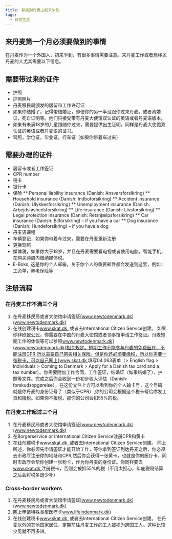 ```yaml
---
title: 移民到丹麦之初来乍到
tags:
  - 日常生活
---
```


## 来丹麦第一个月必须要做到的事情
在丹麦作为一个外国人，初来乍到，有很多事情需要注意。来丹麦工作或者想移民丹麦的人尤其需要以下信息。

## 需要带过来的证件
* 护照
* 护照照片
* 丹麦移民局颁发的居留和工作许可证
* 如果你结婚了，记得带结婚证，即便你的另一半没跟你过来丹麦。或者离婚证，死亡证明等。他们只接受带有丹麦大使馆双认证的英语或者丹麦语版本。
* 如果有未满18岁的儿童跟随你过来，需要提供出生证明。同样是丹麦大使馆双认证的英语或者丹麦语的证书。
* 驾照，学位证，毕业证，行车证（如果你带着车过来）

## 需要办理的证件
* 居留卡或者工作签证
* CPR number
* 税卡
* 银行卡
* 保险
** Personal liability insurance (Danish: Ansvarsforsikring)
** Household insurance (Danish: Indboforsikring)
** Accident insurance (Danish: Ulykkesforsikring)
** Unemployment insurance (Danish: Arbejdsløshedsforsikring)
** Life insurance (Danish: Livsforsikring)
** Legal protection insurance (Danish: Retshjælpsforsikring)
** Car insurance (Danish: Bilforsikring) – if you have a car
** Dog insurance (Danish: Hundeforsikring) – if you have a dog
* 丹麦语课程
* 车辆登记，如果你带着车过来，需要在丹麦重新注册
* 更换驾照
* 媒体税，如果你大于18岁，并且在丹麦需要看电视或者使用电脑，智能手机，在购买两周内缴纳媒体税。
* E-Boks, 这是你的个人邮箱，关于你个人的重要邮件都会发送到这里，例如：工资单，养老保险等

## 注册流程
### 在丹麦工作不满三个月
1. 在丹麦移民局或者大使馆申请签证[www.newtodenmark.dk](www.newtodenmark.dk)
2. 在线创建税卡[www.skat.dk ](www.skat.dk),或者去International Citizen Service创建。
如果你非欧盟公民，你需要在中国的丹麦大使馆或者领事馆申请工作签证。丹麦短期工作的休假等可以参照[www.newtodenmark.dk](www.newtodenmark.dk)相关规定。短期工作不能参与丹麦的免费医疗，不能注册CPR,所以需要自己购买相关保险。但是你还必须要缴税，所以你需要一张税卡，可以自己网上[www.skat.dk ](www.skat.dk)填写04.063表单（> English flag > Individuals > Coming to Denmark > Apply for a Danish tax card and a tax number）。你需要附加工作合同，工作签证，结婚证（如果结婚了），护照等文件。完成之后你会收到一份初步收入评估（Danish: forskudsopgørelse），在这份文件上方可以看到你的个人输卡号，这个号码就是你丹麦的身份证号了（类似于CPR）,你的公司会根据这个税卡号给你发工资和报税。如果你不报税，那你的公司会扣55%的税。
### 在丹麦工作超过三个月
1. 在丹麦移民局或者大使馆申请签证[www.newtodenmark.dk](www.newtodenmark.dk)
2. 在Borgerservice or International Citizen Service注册CPR和黄卡
3. 在线创建税卡[www.skat.dk ](www.skat.dk),或者去International Citizen Service创建。
同上所述，你必须先申请签证才能开始工作，等你拿到签证到达丹麦之后，你必须去市政厅注册你的地址和CPR,然后你会获得一张黄卡，也就是你的医疗卡，同时市政厅会帮你创建一张粉卡，作为你丹麦的身份证。你同样要去[www.skat.dk ](www.skat.dk)注册税卡，否则会被扣55%的税（不用太担心，年底税局结算之后会将税多退少补）
### Cross-border workers
1. 在丹麦移民局或者大使馆申请签证[www.newtodenmark.dk](www.newtodenmark.dk)
2. 网上申请特殊类型医疗卡[www.lifeindenmark.dk)](www.lifeindenmark.dk)
3. 在线创建税卡[www.skat.dk ](www.skat.dk),或者去International Citizen Service创建。
在丹麦以外的其他国家居住，定期前往丹麦工作的工人被视为跨国工人。这种比较少见就不再多讲。

